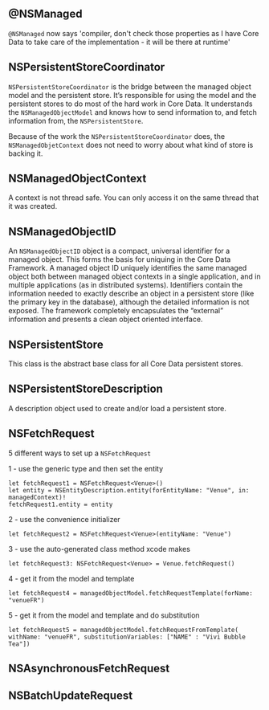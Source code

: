 ## @NSManaged
`@NSManaged` now says 'compiler, don't check those properties as I have Core Data to take care of the implementation - it will be there at runtime'

## NSPersistentStoreCoordinator
`NSPersistentStoreCoordinator` is the bridge between the managed object model and the persistent store. It’s responsible for using the model and the persistent stores to do most of the hard work in Core Data. It understands the `NSManagedObjectModel` and knows how to send information to, and fetch information from, the `NSPersistentStore`.

Because of the work the `NSPersistentStoreCoordinator` does, the `NSManagedObjetContext` does not need to worry about what kind of store is backing it.

## NSManagedObjectContext
A context is not thread safe. You can only access it on the same thread that it was created.

## NSManagedObjectID
An `NSManagedObjectID` object is a compact, universal identifier for a managed
object. This forms the basis for uniquing in the Core Data Framework. A managed
object ID uniquely identifies the same managed object both between managed
object contexts in a single application, and in multiple applications (as in
distributed systems). Identifiers contain the information needed to exactly
describe an object in a persistent store (like the primary key in the
database), although the detailed information is not exposed. The framework
completely encapsulates the “external” information and presents a clean object
oriented interface.

## NSPersistentStore
This class is the abstract base class for all Core Data persistent stores.

## NSPersistentStoreDescription
A description object used to create and/or load a persistent store.

## NSFetchRequest

5 different ways to set up a `NSFetchRequest`

1 - use the generic type and then set the entity

    let fetchRequest1 = NSFetchRequest<Venue>()
    let entity = NSEntityDescription.entity(forEntityName: "Venue", in: managedContext)!
    fetchRequest1.entity = entity

2 - use the convenience initializer

    let fetchRequest2 = NSFetchRequest<Venue>(entityName: "Venue")

3 - use the auto-generated class method xcode makes

    let fetchRequest3: NSFetchRequest<Venue> = Venue.fetchRequest()
4 - get it from the model and template

    let fetchRequest4 = managedObjectModel.fetchRequestTemplate(forName: "venueFR")

5 - get it from the model and template and do substitution

    let fetchRequest5 = managedObjectModel.fetchRequestFromTemplate( withName: "venueFR", substitutionVariables: ["NAME" : "Vivi Bubble Tea"])


## NSAsynchronousFetchRequest


## NSBatchUpdateRequest
